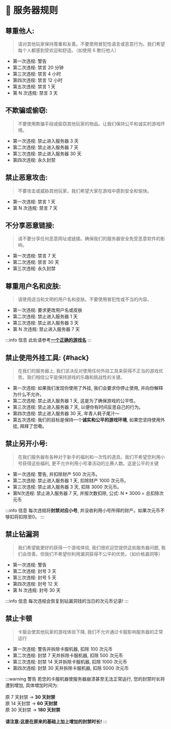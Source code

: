 # 📃 服务器规则

## 尊重他人: 

> 请对其他玩家保持尊重和友善。不要使用冒犯性语言或恶意行为。我们希望每个人都感到受欢迎和舒适。（如使用 6 敷衍他人）

* 第一次违规: 警告
* 第二次违规: 禁言 20 分钟
* 第三次违规: 禁言 4 小时
* 第四次违规: 禁言 12 小时
* 第五次违规: 禁言 1 天
* 第 N 次违规: 禁言 3 天

## 不欺骗或偷窃: 

> 不要使用欺骗手段或偷窃其他玩家的物品。让我们保持公平和诚实的游戏环境。

* 第一次违规: 禁止进入服务器 3 天
* 第二次违规: 禁止进入服务器 7 天
* 第三次违规: 禁止进入服务器 30 天
* 第四次违规: 永久封禁

## 禁止恶意攻击: 

> 不要攻击或威胁其他玩家。我们希望大家在游戏中感到安全和愉快。

* 第一次违规: 禁言 1 天
* 第 N 次违规: 禁言 7 天

## 不分享恶意链接: 

> 请不要分享任何恶意网址或链接。确保我们的服务器安全免受恶意软件的影响。

* 第一次违规: 禁言 7 天
* 第二次违规: 禁言 30 天
* 第三次违规: 永久封禁

## 尊重用户名和皮肤: 

> 请使用适当和文明的用户名和皮肤。不要使用冒犯性或不当的内容。

* 第一次违规: 要求更改用户名或皮肤
* 第二次违规: 禁止进入服务器 1 天
* 第三次违规: 禁止进入服务器 3 天
* 第 N 次违规: 禁止进入服务器 7 天

:::info 信息
此处请参考[**一个正确的游戏名**](/入门/username)
:::

## 禁止使用外挂工具: {#hack}

> 在我们的服务器上, 我们坚决反对使用任何外挂工具来获得不正当的游戏优势。我们相信公平是保持游戏的乐趣和挑战性的关键。

* 第一次违规:  如果我们发现你使用了外挂, 我们会要求你停止使用, 并向你解释为什么不允许。
* 第二次违规:  禁止进入服务器 1 天, 这是为了确保游戏的公平性。
* 第三次违规:  禁止进入服务器 7 天, 以便你有时间反思自己的行为。
* 第四次违规:  禁止进入服务器 30 天, 年青人耗子尾汁～ <!-- Ryan100C 2024年1月21日 20:10:58 -->
* 第五次违规:  我们的目标是保持一个**诚实和公平的游戏环境**, 如果您坚持使用外挂, 拜拜了您嘞。 <!-- Ryan100C 2024年1月21日 20:10:58 -->

## 禁止另开小号: 

> 在我们服务器有各种对于新手的福利和一次性的道具。我们不希望您利用小号获得这些福利, 更不允许利用小号凑活动的比赛人数。这是公平的关键

* 第一次违规: 警告, 并扣除财产 500 次元币。
* 第二次违规: 禁止进入服务器 1 天, 扣除财产 1000 次元币。
* 第三次违规: 禁止进入服务器 3 天, 扣除 3000 次元币。
* 第N次违规: 禁止进入服务器 7 天, 并按次数扣除, 公式: N \* 3000 = 总扣除次元币

:::info 信息
每次违规将**封禁对应小号**, 并没收利用小号所得的财产。如果次元币不够扣将扣除至0。
:::

## 禁止钻漏洞

> 我们希望能更好的获得一个游戏体验, 我们很欢迎您提供这些服务器问题, 我们会改善。但我们不希望你利用漏洞获得不公平的优势。（如价格漏洞等）

* 第一次违规: 警告
* 第二次违规: 封号 3 天
* 第三次违规: 封号 5 天
* 第四次违规: 封号 12 天
* 第 N 次违规: 封号 30 天

:::info 信息
每次违规会恢复到钻漏洞钱的当日的次元币记录! 
:::

## 禁止卡顿

> 卡服会使其他玩家的游戏体验下降, 我们不允许通过卡服影响服务器的正常运行

* 第一次违规: 警告并拆除卡服机器, 扣除 100 次元币
* 第二次违规: 封禁 7 天并拆除卡服机器, 扣除 500 次元币
* 第三次违规: 封禁 14 天并拆除卡服机器, 扣除 1000 次元币
* 第四次违规: 封禁 30 天并拆除卡服机器, 扣除 5000 次元币

:::warning 警告
若您的卡服机器使服务器崩溃甚至无法正常运行, 您的封禁时长将遭到增加, 具体增加时间为: <br /><br />
原 7 天封禁   ->   **30 天封禁**<br />
原 14 天封禁   ->   **60 天封禁**<br />
原 30 天封禁   ->   **180 天封禁**<br /><br />
**请注意:这是在原来的基础上加上增加的封禁时长!**
:::